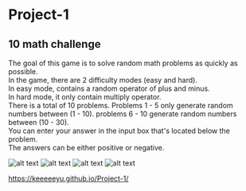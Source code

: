 # Project-1

## 10 math challenge
The goal of this game is to solve random math problems as quickly as possible.  
In the game, there are 2 difficulty modes (easy and hard).  
In easy mode, contains a random operator of plus and minus.  
In hard mode, it only contain multiply operator.  
There is a total of 10 problems. Problems 1 - 5 only generate random numbers between (1 - 10). problems 6 - 10 generate random numbers between (10 - 30).  
You can enter your answer in the input box that's located below the problem.  
The answers can be either positive or negative.




![alt text](https://i.imgur.com/HIMgL1X.png)
![alt text](https://i.imgur.com/jiLPZIs.png)
![alt text](https://i.imgur.com/nLnU1Qn.png)
![alt text](https://i.imgur.com/a1wD1wf.png)

https://keeeeeyu.github.io/Project-1/